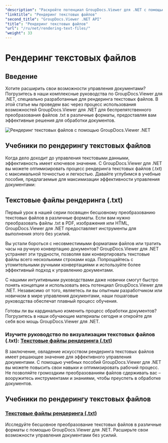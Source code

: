 ```yaml
---
"description": "Раскройте потенциал GroupDocs.Viewer для .NET с помощью обучающих программ по рендерингу текстовых файлов. Конвертируйте файлы .txt в различные форматы для улучшенного управления документами."
"linktitle": "Рендеринг текстовых файлов"
"second_title": "GroupDocs.Viewer .NET API"
"title": "Рендеринг текстовых файлов"
"url": "/ru/net/rendering-text-files/"
"weight": 33
---
```


# Рендеринг текстовых файлов

## Введение

Хотите расширить свои возможности управления документами? Погрузитесь в наши комплексные руководства по GroupDocs.Viewer для .NET, специально разработанные для рендеринга текстовых файлов. В этой статье мы проведем вас через процесс использования возможностей GroupDocs.Viewer для .NET для беспрепятственного преобразования файлов .txt в различные форматы, предоставляя вам эффективные решения для обработки документов.

![Рендеринг текстовых файлов с помощью GroupDocs.Viewer .NET](/viewer/rendering-text-files/image.png)

## Учебники по рендерингу текстовых файлов

Когда дело доходит до управления текстовыми данными, эффективность имеет ключевое значение. С GroupDocs.Viewer для .NET вы можете оптимизировать процесс рендеринга текстовых файлов (.txt) с максимальной точностью и легкостью. Давайте углубимся в учебные пособия, предлагаемые для максимизации эффективности управления документами:

## Текстовые файлы рендеринга (.txt)

Первый урок в нашей серии посвящен бесшовному преобразованию текстовых файлов в различные форматы. Если вам нужно преобразовать файлы .txt в PDF, изображения или HTML, GroupDocs.Viewer для .NET предоставляет инструменты для выполнения этого без усилий. 

Вы устали бороться с несовместимыми форматами файлов или тратить часы на ручную конвертацию документов? GroupDocs.Viewer для .NET устраняет эти трудности, позволяя вам конвертировать текстовые файлы всего несколькими строками кода. Попрощайтесь с утомительными ручными конвертациями и используйте более эффективный подход к управлению документами.

С нашими интуитивными руководствами даже новички смогут быстро понять концепции и использовать весь потенциал GroupDocs.Viewer для .NET. Независимо от того, являетесь ли вы опытным разработчиком или новичком в мире управления документами, наши пошаговые руководства обеспечат плавный процесс обучения.

Готовы ли вы кардинально изменить процесс обработки документов? Погрузитесь в наши обучающие материалы сегодня и откройте для себя всю мощь GroupDocs.Viewer для .NET.

### Изучите руководство по визуализации текстовых файлов (.txt): [Текстовые файлы рендеринга (.txt)](./render-txt/)

В заключение, овладение искусством рендеринга текстовых файлов имеет решающее значение для эффективного управления документами. С помощью учебных пособий GroupDocs.Viewer для .NET вы можете повысить свои навыки и оптимизировать рабочий процесс. Не позволяйте громоздким преобразованиям файлов сдерживать вас – вооружитесь инструментами и знаниями, чтобы преуспеть в обработке документов.
## Учебники по рендерингу текстовых файлов
### [Текстовые файлы рендеринга (.txt)](./render-txt/)
Исследуйте бесшовное преобразование текстовых файлов в различные форматы с помощью GroupDocs.Viewer для .NET. Расширьте свои возможности управления документами без усилий.